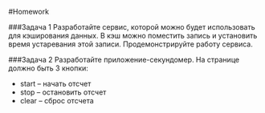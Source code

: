 #Homework 

###Задача 1
Разработайте сервис, которой можно будет использовать для кэширования данных. В кэш можно поместить запись и установить время устаревания этой записи. Продемонстрируйте работу сервиса.

###Задача 2 
Разработайте приложение-секундомер. На странице должно быть 3 кнопки: 
* start – начать отсчет 
* stop – остановить отсчет 
* clear – сброс отсчета

